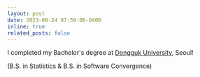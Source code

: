 ```yaml
---
layout: post
date: 2023-08-24 07:59:00-0400
inline: true
related_posts: false
---
```


I completed my Bachelor's degree at [Dongguk University](https://www.dongguk.edu/), Seoul!


(B.S. in Statistics & B.S. in Software Convergence)